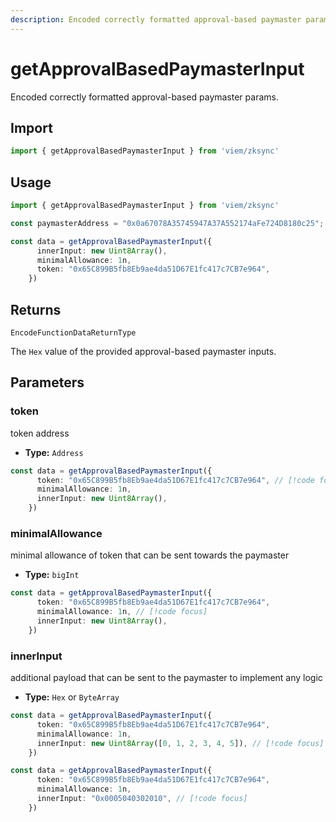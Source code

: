 ```yaml
---
description: Encoded correctly formatted approval-based paymaster params.
---
```


# getApprovalBasedPaymasterInput

Encoded correctly formatted approval-based paymaster params.

## Import
```ts
import { getApprovalBasedPaymasterInput } from 'viem/zksync'
```

## Usage

```ts
import { getApprovalBasedPaymasterInput } from 'viem/zksync'

const paymasterAddress = "0x0a67078A35745947A37A552174aFe724D8180c25";

const data = getApprovalBasedPaymasterInput({
      innerInput: new Uint8Array(),
      minimalAllowance: 1n,
      token: "0x65C899B5fb8Eb9ae4da51D67E1fc417c7CB7e964",
    })
```

## Returns

`EncodeFunctionDataReturnType`

The `Hex` value of the provided approval-based paymaster inputs.

## Parameters

### token

token address

- **Type:** `Address`

```ts
const data = getApprovalBasedPaymasterInput({
      token: "0x65C899B5fb8Eb9ae4da51D67E1fc417c7CB7e964", // [!code focus]
      minimalAllowance: 1n,
      innerInput: new Uint8Array(),
    })
```

### minimalAllowance

minimal allowance of token that can be sent towards the paymaster

- **Type:** `bigInt`

```ts
const data = getApprovalBasedPaymasterInput({
      token: "0x65C899B5fb8Eb9ae4da51D67E1fc417c7CB7e964",
      minimalAllowance: 1n, // [!code focus]
      innerInput: new Uint8Array(),
    })
```

### innerInput

additional payload that can be sent to the paymaster to implement any logic 

- **Type:** `Hex` or `ByteArray`

```ts
const data = getApprovalBasedPaymasterInput({
      token: "0x65C899B5fb8Eb9ae4da51D67E1fc417c7CB7e964",
      minimalAllowance: 1n, 
      innerInput: new Uint8Array([0, 1, 2, 3, 4, 5]), // [!code focus]
    })
```

```ts
const data = getApprovalBasedPaymasterInput({
      token: "0x65C899B5fb8Eb9ae4da51D67E1fc417c7CB7e964",
      minimalAllowance: 1n, 
      innerInput: "0x0005040302010", // [!code focus]
    })
```